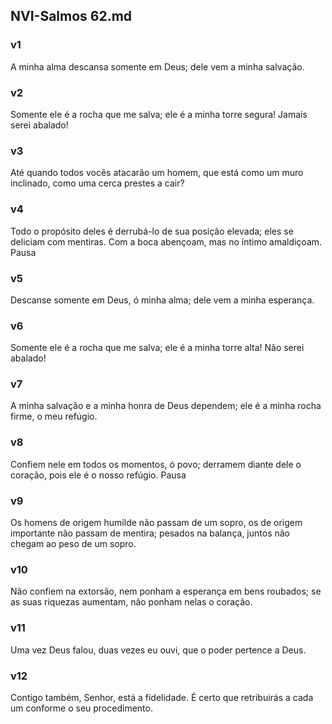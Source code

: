 ## NVI-Salmos 62.md
### v1
 A minha alma descansa somente em Deus; dele vem a minha salvação.
### v2
 Somente ele é a rocha que me salva; ele é a minha torre segura! Jamais serei abalado!
### v3
 Até quando todos vocês atacarão um homem, que está como um muro inclinado, como uma cerca prestes a cair?
### v4
 Todo o propósito deles é derrubá-lo de sua posição elevada; eles se deliciam com mentiras. Com a boca abençoam, mas no íntimo amaldiçoam. Pausa
### v5
 Descanse somente em Deus, ó minha alma; dele vem a minha esperança.
### v6
 Somente ele é a rocha que me salva; ele é a minha torre alta! Não serei abalado!
### v7
 A minha salvação e a minha honra de Deus dependem; ele é a minha rocha firme, o meu refúgio.
### v8
 Confiem nele em todos os momentos, ó povo; derramem diante dele o coração, pois ele é o nosso refúgio. Pausa
### v9
 Os homens de origem humilde não passam de um sopro, os de origem importante não passam de mentira; pesados na balança, juntos não chegam ao peso de um sopro.
### v10
 Não confiem na extorsão, nem ponham a esperança em bens roubados; se as suas riquezas aumentam, não ponham nelas o coração.
### v11
 Uma vez Deus falou, duas vezes eu ouvi, que o poder pertence a Deus.
### v12
 Contigo também, Senhor, está a fidelidade. É certo que retribuirás a cada um conforme o seu procedimento.
